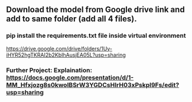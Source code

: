 ## Download the model from Google drive link and add to same folder (add all 4 files). 
### pip install the requirements.txt file inside virtual environment

https://drive.google.com/drive/folders/1Uy-iHYR52hgTKRAI2b2KbIhAusjEA05L?usp=sharing


### Further Project: Explaination: https://docs.google.com/presentation/d/1-MM_Hfxjozg8s0kwolBSrW3YGDCsHIrH03xPskpl9Fs/edit?usp=sharing


```
